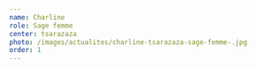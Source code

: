 ```yaml
---
name: Charline
role: Sage femme
center: tsarazaza
photo: /images/actualites/charline-tsarazaza-sage-femme-.jpg
order: 1
---
```

